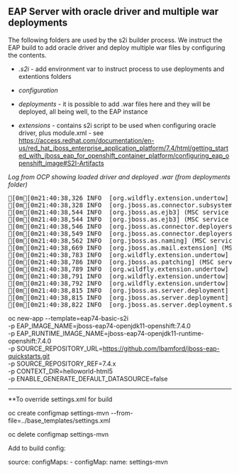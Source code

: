 ## EAP Server with oracle driver and multiple war deployments

The following folders are used by the s2i builder process. We instruct the EAP build to add oracle driver and deploy multiple war files by configuring the contents.

*  *.s2i* - add environment var to instruct process to use deployments and extentions folders

*  *configuration*

*  *deployments* - it is possible to add .war files here and they will be deployed, all being well, to the EAP instance

*  *extensions* - contains s2i script to be used when configuring oracle driver, plus module.xml - see https://access.redhat.com/documentation/en-us/red_hat_jboss_enterprise_application_platform/7.4/html/getting_started_with_jboss_eap_for_openshift_container_platform/configuring_eap_openshift_image#S2I-Artifacts


*Log from OCP showing loaded driver and deployed .war (from deployments folder)*
<pre>
[0m[0m21:40:38,326 INFO  [org.wildfly.extension.undertow] (MSC service thread 1-1) WFLYUT0003: Undertow 2.2.12.Final-redhat-00001 starting
[0m[0m21:40:38,328 INFO  [org.jboss.as.connector.subsystems.datasources] (ServerService Thread Pool -- 42) WFLYJCA0004: Deploying JDBC-compliant driver class oracle.jdbc.OracleDriver (version 11.2)
[0m[0m21:40:38,544 INFO  [org.jboss.as.ejb3] (MSC service thread 1-1) WFLYEJB0482: Strict pool mdb-strict-max-pool is using a max instance size of 4 (per class), which is derived from the number of CPUs on this host.
[0m[0m21:40:38,544 INFO  [org.jboss.as.ejb3] (MSC service thread 1-1) WFLYEJB0481: Strict pool slsb-strict-max-pool is using a max instance size of 16 (per class), which is derived from thread worker pool sizing.
[0m[0m21:40:38,546 INFO  [org.jboss.as.connector.deployers.jdbc] (MSC service thread 1-1) WFLYJCA0018: Started Driver service with driver-name = oracle
[0m[0m21:40:38,549 INFO  [org.jboss.as.connector.deployers.jdbc] (MSC service thread 1-1) WFLYJCA0018: Started Driver service with driver-name = h2
[0m[0m21:40:38,562 INFO  [org.jboss.as.naming] (MSC service thread 1-2) WFLYNAM0003: Starting Naming Service
[0m[0m21:40:38,669 INFO  [org.jboss.as.mail.extension] (MSC service thread 1-2) WFLYMAIL0001: Bound mail session [java:jboss/mail/Default]
[0m[0m21:40:38,783 INFO  [org.wildfly.extension.undertow] (MSC service thread 1-2) WFLYUT0012: Started server default-server.
[0m[0m21:40:38,786 INFO  [org.jboss.as.patching] (MSC service thread 1-2) WFLYPAT0050: JBoss EAP cumulative patch ID is: base, one-off patches include: none
[0m[0m21:40:38,789 INFO  [org.wildfly.extension.undertow] (MSC service thread 1-2) WFLYUT0006: Undertow HTTP listener default listening on 0.0.0.0:8080
[0m[0m21:40:38,791 INFO  [org.wildfly.extension.undertow] (MSC service thread 1-2) Queuing requests.
[0m[0m21:40:38,792 INFO  [org.wildfly.extension.undertow] (MSC service thread 1-2) WFLYUT0018: Host default-host starting
[0m[0m21:40:38,815 INFO  [org.jboss.as.server.deployment] (MSC service thread 1-2) WFLYSRV0027: Starting deployment of "ROOT.war" (runtime-name: "ROOT.war")
[0m[0m21:40:38,815 INFO  [org.jboss.as.server.deployment] (MSC service thread 1-1) WFLYSRV0027: Starting deployment of "helloworld.war" (runtime-name: "helloworld.war")
[0m[0m21:40:38,822 INFO  [org.jboss.as.server.deployment.scanner] (MSC service thread 1-1) WFLYDS0013: Started FileSystemDeploymentService for directory /opt/eap/standa
</pre>


oc new-app --template=eap74-basic-s2i \
 -p EAP_IMAGE_NAME=jboss-eap74-openjdk11-openshift:7.4.0 \
 -p EAP_RUNTIME_IMAGE_NAME=jboss-eap74-openjdk11-runtime-openshift:7.4.0 \
 -p SOURCE_REPOSITORY_URL=https://github.com/lbamford/jboss-eap-quickstarts.git \
 -p SOURCE_REPOSITORY_REF=7.4.x \
 -p CONTEXT_DIR=helloworld-html5 \
 -p ENABLE_GENERATE_DEFAULT_DATASOURCE=false
 
 
 
 
 ----------------------------------------------
 
 **To override settings.xml for build
 
 oc create configmap settings-mvn --from-file=../base_templates/settings.xml
 
 oc delete configmap settings-mvn
 
 Add to build config:
 
 source:
      configMaps:
      - configMap:
          name: settings-mvn
 
 
 
